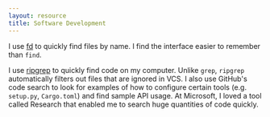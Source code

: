 ```yaml
---
layout: resource
title: Software Development
---
```


I use [fd](https://github.com/sharkdp/fd) to quickly find files by name. I
find the interface easier to remember than `find`.

I use [ripgrep](https://github.com/BurntSushi/ripgrep) to quickly find code
on my computer. Unlike `grep`, `ripgrep` automatically filters out files that
are ignored in VCS. I also use GitHub's code search to look for examples of
how to configure certain tools (e.g. `setup.py`, `Cargo.toml`) and find
sample API usage. At Microsoft, I loved a tool called Research that enabled
me to search huge quantities of code quickly.
